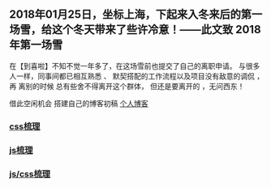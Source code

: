 ##  2018年01月25日，坐标上海，下起来入冬来后的第一场雪，给这个冬天带来了些许冷意！——此文致 2018年第一场雪


在【到喜啦】不知不觉一年多了，在这场雪前也提交了自己的离职申请。 与很多人一样，同事间都已相互熟悉 、 默契搭配的工作流程以及项目没有敌意的调侃 ，再 离别的时候 总有些舍不得离开这个群体， 但还是要离开的 ，无问西东！


借此空闲机会 搭建自己的博客初稿  [个人博客](个人博客 "http://wwlin.cn")


### [css梳理](CSS篇实用小技巧 "https://github.com/lost-xming/20180125/tree/master/CSS篇实用小技巧") 

### [js梳理](JS篇 "https://github.com/lost-xming/20180125/tree/master/JS篇") 

### [js/css梳理](混编 "https://github.com/lost-xming/20180125/tree/master/混编") 